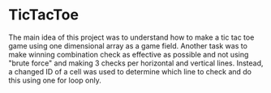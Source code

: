# TicTacToe
The main idea of this project was to understand how to make a tic tac toe game using one dimensional array as a game field.
Another task was to make winning combination check as effective as possible and not using "brute force" and making 3 checks per horizontal and vertical lines.
Instead, a changed ID of a cell was used to determine which line to check and do this using one for loop only.
